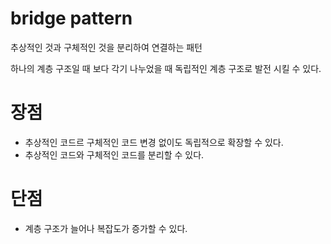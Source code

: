 # bridge pattern

추상적인 것과 구체적인 것을 분리하여 연결하는 패턴

하나의 계층 구조일 때 보다 각기 나누었을 때 독립적인 계층 구조로 발전 시킬 수 있다.

# 장점

- 추상적인 코드르 구체적인 코드 변경 없이도 독립적으로 확장할 수 있다.
- 추상적인 코드와 구체적인 코드를 분리할 수 있다.

# 단점

- 계층 구조가 늘어나 복잡도가 증가할 수 있다.
